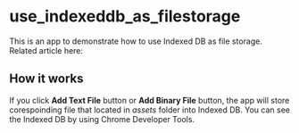 # use_indexeddb_as_filestorage

This is an app to demonstrate how to use Indexed DB as file storage.
Related article here:

## How it works
If you click **Add Text File** button or **Add Binary File** button, the app will store corespoinding file that located in *assets* folder into Indexed DB.
You can see the Indexed DB by using Chrome Developer Tools.
